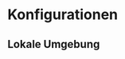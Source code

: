 # Konfigurationen

<!-- Verlinkung verfügbarer Konfiguration -->

## Lokale Umgebung

<DownloadArtifact
artifact="application-local.yml"
type="configuration" />
